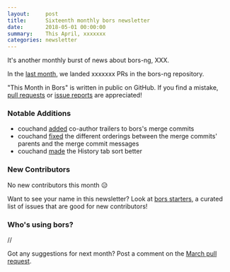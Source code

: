 ```yaml
---
layout:     post
title:      Sixteenth monthly bors newsletter
date:       2018-05-01 00:00:00
summary:    This April, xxxxxxx
categories: newsletter
---
```


It's another monthly burst of news about bors-ng,
XXX.

In the [last month](https://github.com/bors-ng/bors-ng/pulls?utf8=%E2%9C%93&q=is%3Apr%20is%3Aclosed%20closed%3A2018-04-01..2018-04-30),
we landed xxxxxxx PRs in the bors-ng repository.

"This Month in Bors" is written in public on GitHub.
If you find a mistake, [pull requests] or [issue reports] are appreciated!

[pull requests]: https://github.com/bors-ng/bors-ng.github.io/pulls
[issue reports]: https://github.com/bors-ng/bors-ng.github.io/issues


### Notable Additions

* couchand [added](https://github.com/bors-ng/bors-ng/pull/392) co-author trailers to bors's merge commits
* couchand [fixed](https://github.com/bors-ng/bors-ng/pull/393) the different orderings between the merge commits' parents and the merge commit messages
* couchand [made](https://github.com/bors-ng/bors-ng/pull/394) the History tab sort better

### New Contributors

No new contributors this month 😥

Want to see your name in this newsletter? Look at [bors starters](https://bors.tech/starters/), a curated list of issues that are good for new contributors!


### Who's using bors?

//

Got any suggestions for next month?
Post a comment on the [March pull request](https://github.com/bors-ng/bors-ng.github.io/pull/33).
